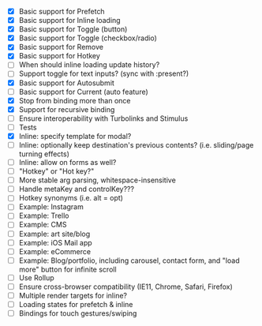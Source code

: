 - [x] Basic support for Prefetch
- [x] Basic support for Inline loading
- [x] Basic support for Toggle (button)
- [x] Basic support for Toggle (checkbox/radio)
- [x] Basic support for Remove
- [x] Basic support for Hotkey
- [ ] When should inline loading update history?
- [ ] Support toggle for text inputs? (sync with :present?)
- [x] Basic support for Autosubmit
- [ ] Basic support for Current (auto feature)
- [x] Stop from binding more than once
- [x] Support for recursive binding
- [ ] Ensure interoperability with Turbolinks and Stimulus
- [ ] Tests
- [x] Inline: specify template for modal?
- [ ] Inline: optionally keep destination's previous contents? (i.e. sliding/page turning effects)
- [ ] Inline: allow on forms as well?
- [ ] "Hotkey" or "Hot key?"
- [ ] More stable arg parsing, whitespace-insensitive
- [ ] Handle metaKey and controlKey???
- [ ] Hotkey synonyms (i.e. alt = opt)
- [ ] Example: Instagram
- [ ] Example: Trello
- [ ] Example: CMS
- [ ] Example: art site/blog
- [ ] Example: iOS Mail app
- [ ] Example: eCommerce
- [ ] Example: Blog/portfolio, including carousel, contact form, and "load more" button for infinite scroll
- [ ] Use Rollup
- [ ] Ensure cross-browser compatibility (IE11, Chrome, Safari, Firefox)
- [ ] Multiple render targets for inline?
- [ ] Loading states for prefetch & inline
- [ ] Bindings for touch gestures/swiping
